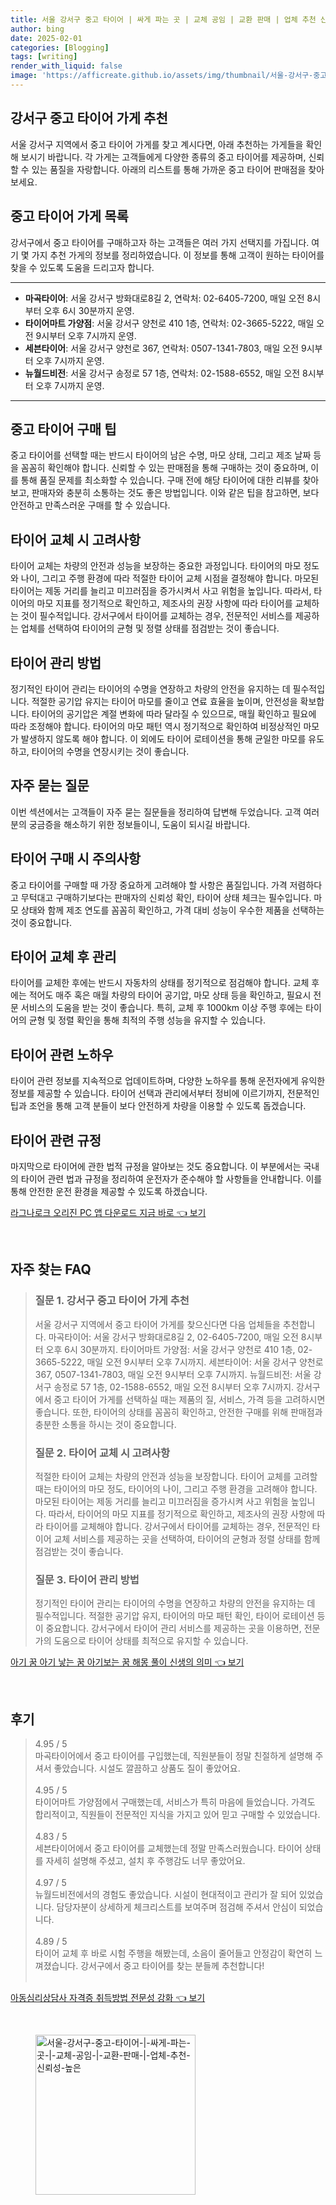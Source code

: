 ```yaml
---
title: 서울 강서구 중고 타이어 | 싸게 파는 곳 | 교체 공임 | 교환 판매 | 업체 추천 신뢰성 높은
author: bing
date: 2025-02-01
categories: [Blogging]
tags: [writing]
render_with_liquid: false
image: 'https://afficreate.github.io/assets/img/thumbnail/서울-강서구-중고-타이어-|-싸게-파는-곳-|-교체-공임-|-교환-판매-|-업체-추천-신뢰성-높은.webp'
---
```



<h2 id='강서구 중고 타이어 가게 추천'>강서구 중고 타이어 가게 추천</h2>

<p>서울 강서구 지역에서 중고 타이어 가게를 찾고 계시다면, 아래 추천하는 가게들을 확인해 보시기 바랍니다. 각 가게는 고객들에게 다양한 종류의 중고 타이어를 제공하며, 신뢰할 수 있는 품질을 자랑합니다. 아래의 리스트를 통해 가까운 중고 타이어 판매점을 찾아보세요.</p>

<h2 id='중고 타이어 가게 목록'>중고 타이어 가게 목록</h2>

<p>강서구에서 중고 타이어를 구매하고자 하는 고객들은 여러 가지 선택지를 가집니다. 여기 몇 가지 추천 가게의 정보를 정리하였습니다. 이 정보를 통해 고객이 원하는 타이어를 찾을 수 있도록 도움을 드리고자 합니다.</p>

<hr />

<ul>
    <li><b>마곡타이어</b>: 서울 강서구 방화대로8길 2, 연락처: 02-6405-7200, 매일 오전 8시부터 오후 6시 30분까지 운영.</li>
    <li><b>타이어마트 가양점</b>: 서울 강서구 양천로 410 1층, 연락처: 02-3665-5222, 매일 오전 9시부터 오후 7시까지 운영.</li>
    <li><b>세븐타이어</b>: 서울 강서구 양천로 367, 연락처: 0507-1341-7803, 매일 오전 9시부터 오후 7시까지 운영.</li>
    <li><b>뉴월드비전</b>: 서울 강서구 송정로 57 1층, 연락처: 02-1588-6552, 매일 오전 8시부터 오후 7시까지 운영.</li>
</ul>

<hr />

<h2 id='중고 타이어 구매 팁'>중고 타이어 구매 팁</h2>

<p>중고 타이어를 선택할 때는 반드시 타이어의 남은 수명, 마모 상태, 그리고 제조 날짜 등을 꼼꼼히 확인해야 합니다. 신뢰할 수 있는 판매점을 통해 구매하는 것이 중요하며, 이를 통해 품질 문제를 최소화할 수 있습니다. 구매 전에 해당 타이어에 대한 리뷰를 찾아보고, 판매자와 충분히 소통하는 것도 좋은 방법입니다. 이와 같은 팁을 참고하면, 보다 안전하고 만족스러운 구매를 할 수 있습니다.</p>

<h2 id='타이어 교체 시 고려사항'>타이어 교체 시 고려사항</h2>

<p>타이어 교체는 차량의 안전과 성능을 보장하는 중요한 과정입니다. 타이어의 마모 정도와 나이, 그리고 주행 환경에 따라 적절한 타이어 교체 시점을 결정해야 합니다. 마모된 타이어는 제동 거리를 늘리고 미끄러짐을 증가시켜서 사고 위험을 높입니다. 따라서, 타이어의 마모 지표를 정기적으로 확인하고, 제조사의 권장 사항에 따라 타이어를 교체하는 것이 필수적입니다. 강서구에서 타이어를 교체하는 경우, 전문적인 서비스를 제공하는 업체를 선택하여 타이어의 균형 및 정렬 상태를 점검받는 것이 좋습니다.</p>

<h2 id='타이어 관리 방법'>타이어 관리 방법</h2>

<p>정기적인 타이어 관리는 타이어의 수명을 연장하고 차량의 안전을 유지하는 데 필수적입니다. 적절한 공기압 유지는 타이어 마모를 줄이고 연료 효율을 높이며, 안전성을 확보합니다. 타이어의 공기압은 계절 변화에 따라 달라질 수 있으므로, 매월 확인하고 필요에 따라 조정해야 합니다. 타이어의 마모 패턴 역시 정기적으로 확인하여 비정상적인 마모가 발생하지 않도록 해야 합니다. 이 외에도 타이어 로테이션을 통해 균일한 마모를 유도하고, 타이어의 수명을 연장시키는 것이 좋습니다.</p>

<h2 id='자주 묻는 질문'>자주 묻는 질문</h2>

<p>이번 섹션에서는 고객들이 자주 묻는 질문들을 정리하여 답변해 두었습니다. 고객 여러분의 궁금증을 해소하기 위한 정보들이니, 도움이 되시길 바랍니다.</p>

<h2 id='타이어 구매 시 주의사항'>타이어 구매 시 주의사항</h2>

<p>중고 타이어를 구매할 때 가장 중요하게 고려해야 할 사항은 품질입니다. 가격 저렴하다고 무턱대고 구매하기보다는 판매자의 신뢰성 확인, 타이어 상태 체크는 필수입니다. 마모 상태와 함께 제조 연도를 꼼꼼히 확인하고, 가격 대비 성능이 우수한 제품을 선택하는 것이 중요합니다.</p>

<h2 id='타이어 교체 후 관리'>타이어 교체 후 관리</h2>

<p>타이어를 교체한 후에는 반드시 자동차의 상태를 정기적으로 점검해야 합니다. 교체 후에는 적어도 매주 혹은 매월 차량의 타이어 공기압, 마모 상태 등을 확인하고, 필요시 전문 서비스의 도움을 받는 것이 좋습니다. 특히, 교체 후 1000km 이상 주행 후에는 타이어의 균형 및 정렬 확인을 통해 최적의 주행 성능을 유지할 수 있습니다.</p>

<h2 id='타이어 관련 노하우'>타이어 관련 노하우</h2>

<p>타이어 관련 정보를 지속적으로 업데이트하며, 다양한 노하우를 통해 운전자에게 유익한 정보를 제공할 수 있습니다. 타이어 선택과 관리에서부터 정비에 이르기까지, 전문적인 팁과 조언을 통해 고객 분들이 보다 안전하게 차량을 이용할 수 있도록 돕겠습니다.</p>

<h2 id='타이어 관련 규정'>타이어 관련 규정</h2>

<p>마지막으로 타이어에 관한 법적 규정을 알아보는 것도 중요합니다. 이 부분에서는 국내의 타이어 관련 법과 규정을 정리하여 운전자가 준수해야 할 사항들을 안내합니다. 이를 통해 안전한 운전 환경을 제공할 수 있도록 하겠습니다.</p>


<p><a class="click-button" title="라그나로크 오리진 PC 앱 다운로드 지금 바로" href="https://afficreate.github.io/posts/%EB%9D%BC%EA%B7%B8%EB%82%98%EB%A1%9C%ED%81%AC-%EC%98%A4%EB%A6%AC%EC%A7%84-PC-%EC%95%B1-%EB%8B%A4%EC%9A%B4%EB%A1%9C%EB%93%9C-%EC%A7%80%EA%B8%88-%EB%B0%94%EB%A1%9C/" rel="dofollow">라그나로크 오리진 PC 앱 다운로드 지금 바로 👈 보기</a></p><br>
<h2 id='자주_찾는_FAQ'>자주 찾는 FAQ</h2>
<div itemscope="" itemtype="https://schema.org/FAQPage"> 
<blockquote> 
<div itemscope="" itemprop="mainEntity" itemtype="https://schema.org/Question"> 
<h3 itemprop="name">질문 1. 강서구 중고 타이어 가게 추천</h3> 
<div itemscope="" itemprop="acceptedAnswer" itemtype="https://schema.org/Answer"> 
<span itemprop="text"> 
<p>서울 강서구 지역에서 중고 타이어 가게를 찾으신다면 다음 업체들을 추천합니다. 마곡타이어: 서울 강서구 방화대로8길 2, 02-6405-7200, 매일 오전 8시부터 오후 6시 30분까지. 타이어마트 가양점: 서울 강서구 양천로 410 1층, 02-3665-5222, 매일 오전 9시부터 오후 7시까지. 세븐타이어: 서울 강서구 양천로 367, 0507-1341-7803, 매일 오전 9시부터 오후 7시까지. 뉴월드비전: 서울 강서구 송정로 57 1층, 02-1588-6552, 매일 오전 8시부터 오후 7시까지. 강서구에서 중고 타이어 가게를 선택하실 때는 제품의 질, 서비스, 가격 등을 고려하시면 좋습니다. 또한, 타이어의 상태를 꼼꼼히 확인하고, 안전한 구매를 위해 판매점과 충분한 소통을 하시는 것이 중요합니다.</p> 
</span> 
</div> 
</div> 

<div itemscope="" itemprop="mainEntity" itemtype="https://schema.org/Question"> 
<h3 itemprop="name">질문 2. 타이어 교체 시 고려사항</h3> 
<div itemscope="" itemprop="acceptedAnswer" itemtype="https://schema.org/Answer"> 
<span itemprop="text"> 
<p>적절한 타이어 교체는 차량의 안전과 성능을 보장합니다. 타이어 교체를 고려할 때는 타이어의 마모 정도, 타이어의 나이, 그리고 주행 환경을 고려해야 합니다. 마모된 타이어는 제동 거리를 늘리고 미끄러짐을 증가시켜 사고 위험을 높입니다. 따라서, 타이어의 마모 지표를 정기적으로 확인하고, 제조사의 권장 사항에 따라 타이어를 교체해야 합니다. 강서구에서 타이어를 교체하는 경우, 전문적인 타이어 교체 서비스를 제공하는 곳을 선택하여, 타이어의 균형과 정렬 상태를 함께 점검받는 것이 좋습니다.</p> 
</span> 
</div> 
</div> 

<div itemscope="" itemprop="mainEntity" itemtype="https://schema.org/Question"> 
<h3 itemprop="name">질문 3. 타이어 관리 방법</h3> 
<div itemscope="" itemprop="acceptedAnswer" itemtype="https://schema.org/Answer"> 
<span itemprop="text"> 
<p>정기적인 타이어 관리는 타이어의 수명을 연장하고 차량의 안전을 유지하는 데 필수적입니다. 적절한 공기압 유지, 타이어의 마모 패턴 확인, 타이어 로테이션 등이 중요합니다. 강서구에서 타이어 관리 서비스를 제공하는 곳을 이용하면, 전문가의 도움으로 타이어 상태를 최적으로 유지할 수 있습니다.</p> 
</span> 
</div> 
</div> 

</blockquote> 
</div>
<p><a class="click-button" title="아기 꿈 아기 낳는 꿈 아기보는 꿈 해몽 풀이 신생의 의미" href="https://afficreate.github.io/posts/%EC%95%84%EA%B8%B0-%EA%BF%88-%EC%95%84%EA%B8%B0-%EB%82%B3%EB%8A%94-%EA%BF%88-%EC%95%84%EA%B8%B0%EB%B3%B4%EB%8A%94-%EA%BF%88-%ED%95%B4%EB%AA%BD-%ED%92%80%EC%9D%B4-%EC%8B%A0%EC%83%9D%EC%9D%98-%EC%9D%98%EB%AF%B8/" rel="dofollow">아기 꿈 아기 낳는 꿈 아기보는 꿈 해몽 풀이 신생의 의미 👈 보기</a></p><br>
<h2 id='후기'>후기</h2>
<div itemscope itemtype="https://schema.org/Product">
  <blockquote>
  <div itemprop="review" itemscope itemtype="https://schema.org/Review">
      <div itemprop="reviewRating" itemscope itemtype="https://schema.org/Rating"> <span itemprop="ratingValue">4.95</span> / <span itemprop="bestRating">5</span> </div>
      <span itemprop="reviewBody">마곡타이어에서 중고 타이어를 구입했는데, 직원분들이 정말 친절하게 설명해 주셔서 좋았습니다. 시설도 깔끔하고 상품도 질이 좋았어요.</span>
  </div>
  <br>
  <div itemprop="review" itemscope itemtype="https://schema.org/Review">
      <div itemprop="reviewRating" itemscope itemtype="https://schema.org/Rating"> <span itemprop="ratingValue">4.95</span> / <span itemprop="bestRating">5</span> </div>
      <span itemprop="reviewBody">타이어마트 가양점에서 구매했는데, 서비스가 특히 마음에 들었습니다. 가격도 합리적이고, 직원들이 전문적인 지식을 가지고 있어 믿고 구매할 수 있었습니다.</span>
  </div>
  <br>
  <div itemprop="review" itemscope itemtype="https://schema.org/Review">
      <div itemprop="reviewRating" itemscope itemtype="https://schema.org/Rating"> <span itemprop="ratingValue">4.83</span> / <span itemprop="bestRating">5</span> </div>
      <span itemprop="reviewBody">세븐타이어에서 중고 타이어를 교체했는데 정말 만족스러웠습니다. 타이어 상태를 자세히 설명해 주셨고, 설치 후 주행감도 너무 좋았어요.</span>
  </div>
  <br>
  <div itemprop="review" itemscope itemtype="https://schema.org/Review">
      <div itemprop="reviewRating" itemscope itemtype="https://schema.org/Rating"> <span itemprop="ratingValue">4.97</span> / <span itemprop="bestRating">5</span> </div>
      <span itemprop="reviewBody">뉴월드비전에서의 경험도 좋았습니다. 시설이 현대적이고 관리가 잘 되어 있었습니다. 담당자분이 상세하게 체크리스트를 보여주며 점검해 주셔서 안심이 되었습니다.</span>
  </div>
  <br>
  <div itemprop="review" itemscope itemtype="https://schema.org/Review">
      <div itemprop="reviewRating" itemscope itemtype="https://schema.org/Rating"> <span itemprop="ratingValue">4.89</span> / <span itemprop="bestRating">5</span> </div>
      <span itemprop="reviewBody">타이어 교체 후 바로 시험 주행을 해봤는데, 소음이 줄어들고 안정감이 확연히 느껴졌습니다. 강서구에서 중고 타이어를 찾는 분들께 추천합니다!</span>
  </div>
  <br>
  </blockquote>
</div>
<p><a class="click-button" title="아동심리상담사 자격증 취득방법 전문성 강화" href="https://afficreate.github.io/posts/%EC%95%84%EB%8F%99%EC%8B%AC%EB%A6%AC%EC%83%81%EB%8B%B4%EC%82%AC-%EC%9E%90%EA%B2%A9%EC%A6%9D-%EC%B7%A8%EB%93%9D%EB%B0%A9%EB%B2%95-%EC%A0%84%EB%AC%B8%EC%84%B1-%EA%B0%95%ED%99%94/" rel="dofollow">아동심리상담사 자격증 취득방법 전문성 강화 👈 보기</a></p><br>
<figure class="image"><img src="https://afficreate.github.io/assets/img/thumbnail/서울-강서구-중고-타이어-|-싸게-파는-곳-|-교체-공임-|-교환-판매-|-업체-추천-신뢰성-높은.webp" alt="서울-강서구-중고-타이어-|-싸게-파는-곳-|-교체-공임-|-교환-판매-|-업체-추천-신뢰성-높은" width="256" height="256"></figure>